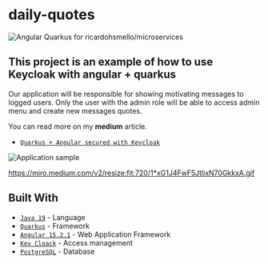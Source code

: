 # daily-quotes
![Angular Quarkus for ricardohsmello/microservices](https://miro.medium.com/v2/resize:fit:4800/format:webp/1*ufKgIQwRH8Uvy0fsxGwRaw.png)
## This project is an example of how to use Keycloak with angular + quarkus

Our application will be responsible for showing motivating messages to logged users. Only the user with the admin role will be able to access admin menu and create new messages quotes.

You can read more on my <b>medium</b> article.

- [`Quarkus + Angular secured with Keycloak`](https://medium.com/@ricardohsmello/quarkus-with-angular-secured-with-keycloak-pt1-d1c00a4923b8) 

![Application sample](https://user-images.githubusercontent.com/21324963/225694855-0832bcfb-93be-4c7f-9c0a-f85c71ed0740.gif)



 https://miro.medium.com/v2/resize:fit:720/1*xG1J4FwF5JtlixN70GkkxA.gif

## Built With

- [`Java 19`](https://www.oracle.com/java/technologies/javase/19-0-2-relnotes.html/) - Language
- [`Quarkus`](https://quarkus.io/) - Framework
- [`Angular 15.2.1`](https://angular.io/) - Web Application Framework
- [`Key Cloack`](https://www.keycloak.org/) - Access management
- [`PostgreSQL`](https://www.postgresql.org/) - Database
